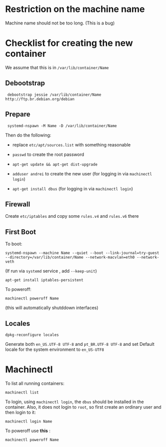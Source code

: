 
Restriction on the machine name
===============================

Machine name should not be too long. (This is a bug)


Checklist for creating the new container
========================================

We assume that this is in `/var/lib/container/Name`

Debootstrap
-----------

     debootstrap jessie /var/lib/container/Name http://ftp.br.debian.org/debian

Prepare
-------

     systemd-nspawn -M Name -D /var/lib/container/Name

Then do the following:

- replace `etc/apt/sources.list` with something reasonable

- `passwd` to create the root password

- `apt-get update && apt-get dist-upgrade`

- `adduser andrei` to create the new user (for logging in via `machinectl login`)

- `apt-get install dbus` (for logging in via `machinectl login`)


Firewall
--------

Create `etc/iptables` and copy some `rules.v4` and `rules.v6` there


First Boot
----------

To boot:

    systemd-nspawn --machine Name --quiet --boot --link-journal=try-guest --directory=/var/lib/container/Name --network-macvlan=eth0 --network-veth

(If run via `systemd` service , add `--keep-unit`)

    apt-get install iptables-persistent

To poweroff:

    machinectl poweroff Name

(this will automatically shutddown interfaces)

Locales
-------

    dpkg-reconfigure locales

Generate both `en_US.UTF-8 UTF-8` and `pt_BR.UTF-8 UTF-8` and set Default locale for the system environment to `en_US-UTF8`


Machinectl
==========

To list all running containers:

    machinectl list

To login, using `machinectl login`, the `dbus` should be installed in the container.
Also, it does not login to `root`, so first create an ordinary user and then login to it:

    machinectl login Name

To poweroff use __this__ :

    machinectl poweroff Name

